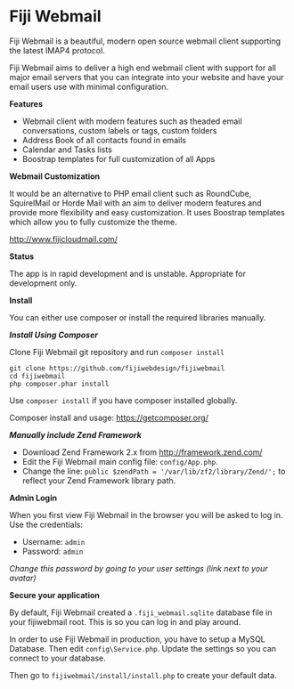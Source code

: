 Fiji Webmail
============

Fiji  Webmail is a beautiful, modern open source webmail client supporting the latest IMAP4 protocol.

Fiji Webmail aims to deliver a high end webmail client with support for all major email servers that you can integrate into your website and have your email users use with minimal configuration.

**Features**

* Webmail client with modern features such as theaded email conversations, custom labels or tags, custom folders
* Address Book of all contacts found in emails
* Calendar and Tasks lists
* Boostrap templates for full customization of all Apps

**Webmail Customization**

It would be an alternative to PHP email client such as RoundCube, SquirelMail or Horde Mail with an aim to deliver modern features and provide more flexibility and easy customization. It uses Boostrap templates which allow you to fully customize the theme. 

http://www.fijicloudmail.com/

**Status**

The app is in rapid development and is unstable. Appropriate for development only.

**Install**

You can either use composer or install the required libraries manually.

***Install Using Composer***

Clone Fiji Webmail git repository and run `composer install`

```
git clone https://github.com/fijiwebdesign/fijiwebmail
cd fijiwebmail
php composer.phar install
```

Use `composer install` if you have composer installed globally.

Composer install and usage: https://getcomposer.org/

***Manually include Zend Framework***

* Download Zend Framework 2.x from http://framework.zend.com/
* Edit the Fiji Webmail main config file: `config/App.php`. 
* Change the line: `public $zendPath = '/var/lib/zf2/library/Zend/';` to reflect your Zend Framework library path.

**Admin Login**

When you first view Fiji Webmail in the browser you will be asked to log in. Use the credentials:

* Username: `admin` 
* Password: `admin`

*Change this password by going to your user settings (link next to your avatar)*

**Secure your application**

By default, Fiji Webmail created a `.fiji_webmail.sqlite` database file in your fijiwebmail root. This is so you can log in and play around.

In order to use Fiji Webmail in production, you have to setup a MySQL Database. Then edit `config\Service.php`. Update the settings so you can connect to your database.

Then go to `fijiwebmail/install/install.php` to create your default data.
